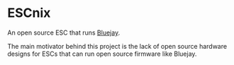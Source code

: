 # ESCnix

An open source ESC that runs [Bluejay](https://github.com/bird-sanctuary/bluejay).

The main motivator behind this project is the lack of open source hardware designs for ESCs that can run open source firmware like Bluejay.

